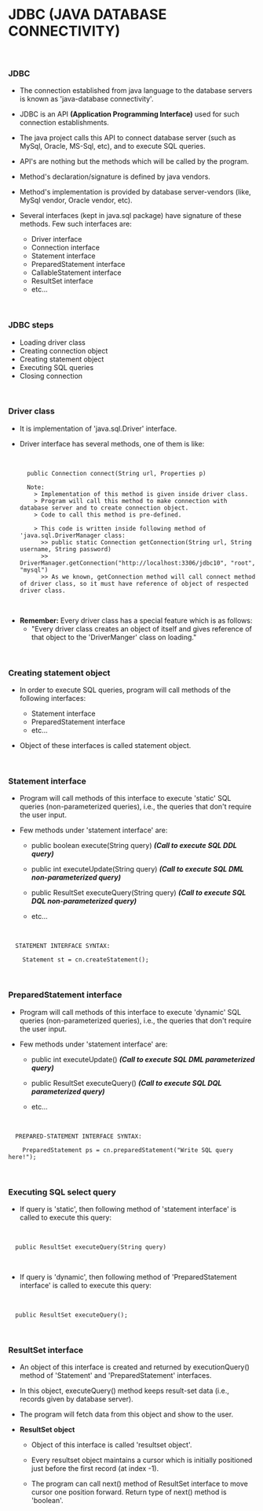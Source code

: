 # **JDBC (JAVA DATABASE CONNECTIVITY)**

<br>

### **JDBC**

+ The connection established from java language to the database servers is known as 'java-database connectivity'.

+ JDBC is an API **(Application Programming Interface)** used for such connection establishments.

+ The java project calls this API to connect database server (such as MySql, Oracle, MS-Sql, etc), and to execute SQL queries.

+ API's are nothing but the methods which will be called by the program.

+ Method's declaration/signature is defined by java vendors.

+ Method's implementation is provided by database server-vendors (like, MySql vendor, Oracle vendor, etc).

+ Several interfaces (kept in java.sql package) have signature of these methods. Few such interfaces are:
  + Driver interface
  + Connection interface
  + Statement interface
  + PreparedStatement interface
  + CallableStatement interface
  + ResultSet interface
  + etc...

<br>

### **JDBC steps**

+ Loading driver class
+ Creating connection object
+ Creating statement object
+ Executing SQL queries
+ Closing connection

<br>

### **Driver class**

+ It is implementation of 'java.sql.Driver' interface.

+ Driver interface has several methods, one of them is like:

  <br>

  ```
    public Connection connect(String url, Properties p)
  
    Note:
      > Implementation of this method is given inside driver class.
      > Program will call this method to make connection with database server and to create connection object.
      > Code to call this method is pre-defined.

      > This code is written inside following method of 'java.sql.DriverManager class:
        >> public static Connection getConnection(String url, String username, String password)
        >> DriverManager.getConnection("http://localhost:3306/jdbc10", "root", "mysql")
        >> As we known, getConnection method will call connect method of driver class, so it must have reference of object of respected driver class.
  ```

<br>

+ **Remember:** Every driver class has a special feature which is as follows:
  + "Every driver class creates an object of itself and gives reference of that object to the 'DriverManger' class on loading."

<br>

### **Creating statement object**

+ In order to execute SQL queries, program will call methods of the following interfaces:
  + Statement interface
  + PreparedStatement interface
  + etc...

+ Object of these interfaces is called statement object.

<br>

### **Statement interface**

+ Program will call methods of this interface to execute 'static' SQL queries (non-parameterized queries), i.e., the queries that don't require the user input.

+ Few methods under 'statement interface' are:
  + public boolean execute(String query) **_(Call to execute SQL DDL query)_**
  
  + public int executeUpdate(String query) **_(Call to execute SQL DML non-parameterized query)_**
  
  + public ResultSet executeQuery(String query) **_(Call to execute SQL DQL non-parameterized query)_**
  
  + etc...

<br>

```
  STATEMENT INTERFACE SYNTAX:
  
    Statement st = cn.createStatement();
```

<br>

### **PreparedStatement interface**

+ Program will call methods of this interface to execute 'dynamic' SQL queries (non-parameterized queries), i.e., the queries that don't require the user input.

+ Few methods under 'statement interface' are:
  + public int executeUpdate() **_(Call to execute SQL DML parameterized query)_**
  
  + public ResultSet executeQuery() **_(Call to execute SQL DQL parameterized query)_**
  
  + etc...

<br>

```
  PREPARED-STATEMENT INTERFACE SYNTAX:
  
    PreparedStatement ps = cn.preparedStatement("Write SQL query here!");
```

<br>

### **Executing SQL select query**

+ If query is 'static', then following method of 'statement interface' is called to execute this query:

<br>

```
  public ResultSet executeQuery(String query)
```

<br>

+ If query is 'dynamic', then following method of 'PreparedStatement interface' is called to execute this query:

<br>

```
  public ResultSet executeQuery();
```

<br>

### **ResultSet interface**

+ An object of this interface is created and returned by executionQuery() method of 'Statement' and 'PreparedStatement' interfaces.

+ In this object, executeQuery() method keeps result-set data (i.e., records given by database server).

+ The program will fetch data from this object and show to the user.

+ **ResultSet object**
  + Object of this interface is called 'resultset object'.
  
  + Every resultset object maintains a cursor which is initially positioned just before the first record (at index -1).
  
  + The program can call next() method of ResultSet interface to move cursor one position forward. Return type of next() method is 'boolean'.
